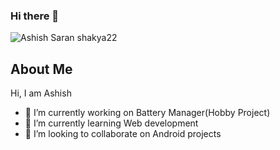 ### Hi there 👋

![Ashish Saran shakya22](https://user-images.githubusercontent.com/74979286/198375270-ead74fcb-3a8d-45b4-b174-99fbf9c654f3.png)

<!--
**ashishsaranshakya/ashishsaranshakya** is a ✨ _special_ ✨ repository because its `README.md` (this file) appears on your GitHub profile. -->

## About Me
Hi, I am Ashish
- 🔭 I’m currently working on Battery Manager(Hobby Project)
- 🌱 I’m currently learning Web development 
- 👯 I’m looking to collaborate on Android projects
<!--- 🤔 I’m looking for help with ...
- 💬 Ask me about ...-->
